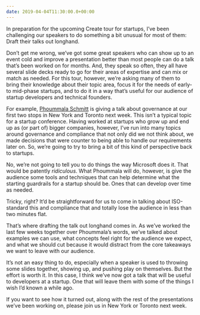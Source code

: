 ```yaml
---
date: 2019-04-04T11:30:00.0+00:00
---
```


In preparation for the upcoming Create tour for startups, I’ve been challenging our speakers to do something a bit unusual for most of them: Draft their talks out longhand.

Don’t get me wrong, we’ve got some great speakers who can show up to an event cold and improve a presentation better than most people can do a talk that’s been worked on for months. And, they speak so often, they all have several slide decks ready to go for their areas of expertise and can mix or match as needed. For this tour, however, we’re asking many of them to bring their knowledge about their topic area, focus it for the needs of early- to mid-phase startups, and to do it in a way that’s useful for our audience of startup developers and technical founders.

For example, [Phoummala Schmitt](https://twitter.com/phoummalaschmit) is giving a talk about governance at our first two stops in New York and Toronto next week. This isn’t a typical topic for a startup conference. Having worked at startups who grow up and end up as (or part of) bigger companies, however, I’ve run into many topics around governance and compliance that not only did we not think about, we made decisions that were counter to being able to handle our requirements later on. So, we’re going to try to bring a bit of this kind of perspective back to startups.

No, we’re not going to tell you to do things the way Microsoft does it. That would be patently _ridiculous_. What Phoummala will do, however, is give the audience some tools and techniques that can help determine what the starting guardrails for a startup should be. Ones that can develop over time as needed.

Tricky, right? It’d be straightforward for us to come in talking about ISO-standard this and compliance that and totally lose the audience in less than two minutes flat.

That’s where drafting the talk out longhand comes in. As we’ve worked the last few weeks together over Phoummala’s words, we’ve talked about examples we can use, what concepts feel right for the audience we expect, and what we should cut because it would distract from the core takeaways we want to leave with our audience.

It’s not an easy thing to do, especially when a speaker is used to throwing some slides together, showing up, and pushing play on themselves. But the effort is worth it. In this case, I think we’ve now got a talk that will be useful to developers at a startup. One that will leave them with some of the things I wish I’d known a while ago.

If you want to see how it turned out, along with the rest of the presentations we’ve been working on, please join us in New York or Toronto next week.
